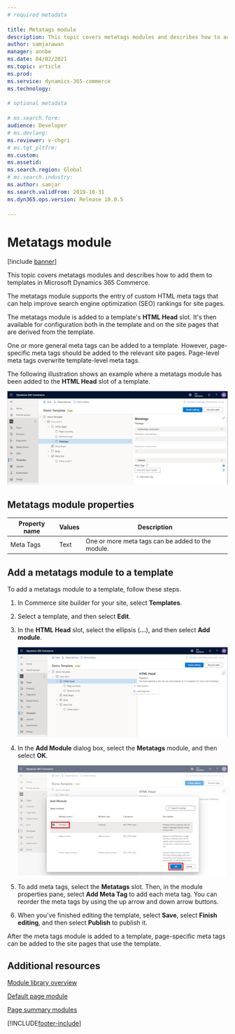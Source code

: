 ```yaml
---
# required metadata

title: Metatags module
description: This topic covers metatags modules and describes how to add them to templates in Microsoft Dynamics 365 Commerce.
author: samjarawan
manager: annbe
ms.date: 04/02/2021
ms.topic: article
ms.prod: 
ms.service: dynamics-365-commerce
ms.technology: 

# optional metadata

# ms.search.form: 
audience: Developer
# ms.devlang: 
ms.reviewer: v-chgri
# ms.tgt_pltfrm: 
ms.custom: 
ms.assetid: 
ms.search.region: Global
# ms.search.industry: 
ms.author: samjar
ms.search.validFrom: 2019-10-31
ms.dyn365.ops.version: Release 10.0.5

---
```


# Metatags module

[!include [banner](includes/banner.md)]

This topic covers metatags modules and describes how to add them to templates in Microsoft Dynamics 365 Commerce.

The metatags module supports the entry of custom HTML meta tags that can help improve search engine optimization (SEO) rankings for site pages.

The metatags module is added to a template's **HTML Head** slot. It's then available for configuration both in the template and on the site pages that are derived from the template.

One or more general meta tags can be added to a template. However, page-specific meta tags should be added to the relevant site pages. Page-level meta tags overwrite template-level meta tags. 

The following illustration shows an example where a metatags module has been added to the **HTML Head** slot of a template.

![Metatags modules in the HTML Head slot of a template](media/metatags-module-1.png)

## Metatags module properties

| Property name | Values | Description |
|---------------|--------|-------------|
| Meta Tags | Text | One or more meta tags can be added to the module. |

## Add a metatags module to a template

To add a metatags module to a template, follow these steps.

1. In Commerce site builder for your site, select **Templates**.
1. Select a template, and then select **Edit**.
1. In the **HTML Head** slot, select the ellipsis (**...**), and then select **Add module**.

    ![Adding a new module](media/metatags-module-2.png)

1. In the **Add Module** dialog box, select the **Metatags** module, and then select **OK**.

    ![Adding a metatags module](media/metatags-module-3.png)

1. To add meta tags, select the **Metatags** slot. Then, in the module properties pane, select **Add Meta Tag** to add each meta tag. You can reorder the meta tags by using the up arrow and down arrow buttons.
1. When you've finished editing the template, select **Save**, select **Finish editing**, and then select **Publish** to publish it.

After the meta tags module is added to a template, page-specific meta tags can be added to the site pages that use the template.

## Additional resources

[Module library overview](starter-kit-overview.md)

[Default page module](default-page-module.md)

[Page summary modules](page-summary-module.md)

[!INCLUDE[footer-include](../includes/footer-banner.md)]
